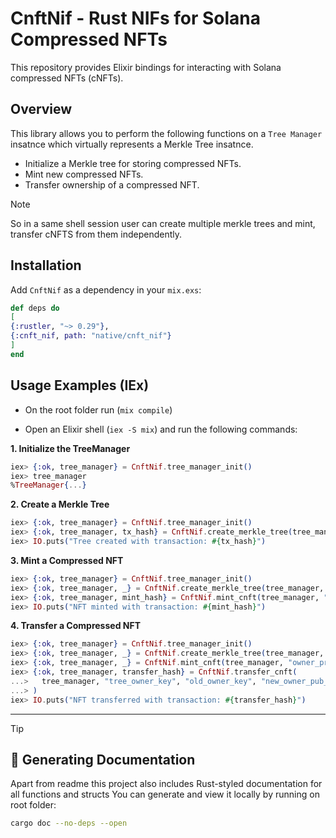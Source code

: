 # CnftNif - Rust NIFs for Solana Compressed NFTs

This repository provides Elixir bindings for interacting with Solana compressed NFTs (cNFTs).

## Overview
This library allows you to perform the following functions on a `Tree Manager` insatnce which virtually represents a Merkle Tree insatnce.

- Initialize a Merkle tree for storing compressed NFTs.
- Mint new compressed NFTs.
- Transfer ownership of a compressed NFT.


> [!NOTE]
> So in a same shell session user can create multiple merkle trees and mint, transfer cNFTS from them independently.


## Installation
Add `CnftNif` as a dependency in your `mix.exs`:

```elixir
def deps do
[
{:rustler, "~> 0.29"},
{:cnft_nif, path: "native/cnft_nif"}
]
end
```

## Usage Examples (IEx)

- On the root folder run (`mix compile`)

- Open an Elixir shell (`iex -S mix`) and run the following commands:

**1. Initialize the TreeManager**
```elixir
iex> {:ok, tree_manager} = CnftNif.tree_manager_init()
iex> tree_manager
%TreeManager{...}
```

**2. Create a Merkle Tree**
```elixir
iex> {:ok, tree_manager} = CnftNif.tree_manager_init()
iex> {:ok, tree_manager, tx_hash} = CnftNif.create_merkle_tree(tree_manager, "owner_private_key")
iex> IO.puts("Tree created with transaction: #{tx_hash}")
```

**3. Mint a Compressed NFT**
```elixir
iex> {:ok, tree_manager} = CnftNif.tree_manager_init()
iex> {:ok, tree_manager, _} = CnftNif.create_merkle_tree(tree_manager, "owner_private_key")
iex> {:ok, tree_manager, mint_hash} = CnftNif.mint_cnft(tree_manager, "owner_private_key", "nft_owner_pub_key")
iex> IO.puts("NFT minted with transaction: #{mint_hash}")
```

**4. Transfer a Compressed NFT**
```elixir
iex> {:ok, tree_manager} = CnftNif.tree_manager_init()
iex> {:ok, tree_manager, _} = CnftNif.create_merkle_tree(tree_manager, "owner_private_key")
iex> {:ok, tree_manager, _} = CnftNif.mint_cnft(tree_manager, "owner_private_key", "nft_owner_pub_key")
iex> {:ok, tree_manager, transfer_hash} = CnftNif.transfer_cnft(
...>   tree_manager, "tree_owner_key", "old_owner_key", "new_owner_pub_key", 1, "data_hash", "creator_hash"
...> )
iex> IO.puts("NFT transferred with transaction: #{transfer_hash}")
```

---

> [!TIP]
> ## 📖 Generating Documentation

Apart from readme this project also includes Rust-styled documentation for all functions and structs 
You can generate and view it locally by running on root folder:

```sh
cargo doc --no-deps --open
